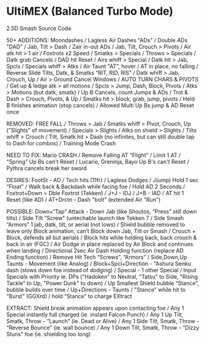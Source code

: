 # UltiMEX (Balanced Turbo Mode)
2.5D Smash Source Code

50+ ADDITIONS: Moondashes / Lagless Air Dashes "ADs" / Double ADs "DAD" / Jab, Tilt > Dash / Zair in-out ADs / Jab, Tilt, Crouch > Pivots / Air atk hit > 1 air / Foxtrots x2 Speed / Smatks > Specials / Throws > Specials / Datk grab Cancels / DAD hit Reset / Airs whiff > Special / Datk hit > Jab, Spcls / Specials whiff > Atks / Air Taunt "AT", hover / AT in place, no falling / Reverse Slide Tilts, Datk, & Smatks “RIT, RID, RIS” / Datk whiff > Jab, Crouch, Up / Air > Ground Cancel Windows / AUTO TURN CHARS & PIVOTS / Get up & ledge atk > all motions / Spcls > Jump, Dash, Block, Pivots / Atks > Motions (but datk, smatk) / Up B Cancels, count Jumps & ADs / Trot & Dash > Crouch, Pivots, & Up / Smatks hit > block, grab, jump, pivots / Held B finishes animation (stop cancels) / Allowed Multi Up Bs jump & AD Reset once

REMOVED: FREE FALL / Throws > Jab / Smatks whiff > Pivot, Crouch, Up ("Slights" of movement) / Specials > Slights / Atks on shield > Slights / Tilts whiff > Crouch / Tilt, Smatk hit > Dash (no infinites, but can still double tap to Dash for combos) / Training Mode Crash

NEED TO FIX: Mario CRASH / Remove Falling AT “Flight” / Limit 1 AT / “Spring” Up Bs can't Reset / Lucario, Greninja, Bayo Up B's can't Reset / Pythra cancels break her sword

DESIRES: FootSt - AD / Tech hits (11fr) / Lagless Dodges / J(ump) Hold 1 sec “Float” / Walk back & Backdash while facing foe / Hold AD 2 Seconds / Foxtrot+Down = Dble Foxtrot (Tekken) / J+J - IDJ / J+B - IAD / AT hit 1 Reset (like AD) / AT+Drctn - Dash "bolt" (extended Air "Run")

POSSIBLE: Down+“Tap” Attack - Down Jab (like Shoutos, “Press” still down tilts) / Side Tilt “Screw” (untechable launch like Tekken 7 / Side Smash “Armors” 1 jab, datk, tilt, or aerial (not lows) / Shield bubble removed to leave only Block animation, can’t Block down Jab, Tilt or Smash / Crouch + Block, defends all but aerials / Block hits while holding back, back crouch & back in air (FGC) / Air Dodge in place replaced by Air Block and continues when landing / Directional 2sec Air Dash Holding function (replace AD Ending function) / Remove Hit Tech “Screws”, “Armors” / Side,Down,Up Taunts - Movement (like Analog) / Block+Spcl+Direction - "Ashura Senku dash (slows down foe instead of dodging) / Special - 1 other Special / Input Specials with Priority ie. DPs ("Hadoken" to Neutral, "Tatsu" to Side, "Rising Tackle" to Up, "Power Dunk" to down) / Up Smallest Shield bubble “Stance”, bubble builds over time / Up+Directions - Taunts / "Stance" while hit to "Burst" (GGXrd) / hold “Stance” to charge EXtract

EXTRACT: Shield break animation appears upon contacting foe / Any 1 Special instantly full charged (ie. instant Falcon Punch) / Any 1 Up Tilt, Smatk, Throw - “Launch” (ie. Dead or Alive) / Any 1 Side Tilt, Smatk, Throw - “Reverse Bounce” (ie. wall bounce) / Any 1 Down Tilt, Smatk, Throw - “Dizzy Stuns" foe (ie. shielding too long)
